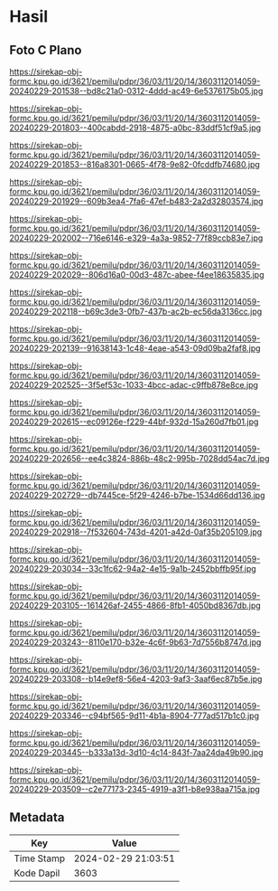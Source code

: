 # Hasil

## Foto C Plano

https://sirekap-obj-formc.kpu.go.id/3621/pemilu/pdpr/36/03/11/20/14/3603112014059-20240229-201538--bd8c21a0-0312-4ddd-ac49-6e5376175b05.jpg

https://sirekap-obj-formc.kpu.go.id/3621/pemilu/pdpr/36/03/11/20/14/3603112014059-20240229-201803--400cabdd-2918-4875-a0bc-83ddf51cf9a5.jpg

https://sirekap-obj-formc.kpu.go.id/3621/pemilu/pdpr/36/03/11/20/14/3603112014059-20240229-201853--816a8301-0665-4f78-9e82-0fcddfb74680.jpg

https://sirekap-obj-formc.kpu.go.id/3621/pemilu/pdpr/36/03/11/20/14/3603112014059-20240229-201929--609b3ea4-7fa6-47ef-b483-2a2d32803574.jpg

https://sirekap-obj-formc.kpu.go.id/3621/pemilu/pdpr/36/03/11/20/14/3603112014059-20240229-202002--716e6146-e329-4a3a-9852-77f89ccb83e7.jpg

https://sirekap-obj-formc.kpu.go.id/3621/pemilu/pdpr/36/03/11/20/14/3603112014059-20240229-202029--806d16a0-00d3-487c-abee-f4ee18635835.jpg

https://sirekap-obj-formc.kpu.go.id/3621/pemilu/pdpr/36/03/11/20/14/3603112014059-20240229-202118--b69c3de3-0fb7-437b-ac2b-ec56da3136cc.jpg

https://sirekap-obj-formc.kpu.go.id/3621/pemilu/pdpr/36/03/11/20/14/3603112014059-20240229-202139--91638143-1c48-4eae-a543-09d09ba2faf8.jpg

https://sirekap-obj-formc.kpu.go.id/3621/pemilu/pdpr/36/03/11/20/14/3603112014059-20240229-202525--3f5ef53c-1033-4bcc-adac-c9ffb878e8ce.jpg

https://sirekap-obj-formc.kpu.go.id/3621/pemilu/pdpr/36/03/11/20/14/3603112014059-20240229-202615--ec09126e-f229-44bf-932d-15a260d7fb01.jpg

https://sirekap-obj-formc.kpu.go.id/3621/pemilu/pdpr/36/03/11/20/14/3603112014059-20240229-202656--ee4c3824-886b-48c2-995b-7028dd54ac7d.jpg

https://sirekap-obj-formc.kpu.go.id/3621/pemilu/pdpr/36/03/11/20/14/3603112014059-20240229-202729--db7445ce-5f29-4246-b7be-1534d66dd136.jpg

https://sirekap-obj-formc.kpu.go.id/3621/pemilu/pdpr/36/03/11/20/14/3603112014059-20240229-202918--7f532604-743d-4201-a42d-0af35b205109.jpg

https://sirekap-obj-formc.kpu.go.id/3621/pemilu/pdpr/36/03/11/20/14/3603112014059-20240229-203034--33c1fc62-94a2-4e15-9a1b-2452bbffb95f.jpg

https://sirekap-obj-formc.kpu.go.id/3621/pemilu/pdpr/36/03/11/20/14/3603112014059-20240229-203105--161426af-2455-4866-8fb1-4050bd8367db.jpg

https://sirekap-obj-formc.kpu.go.id/3621/pemilu/pdpr/36/03/11/20/14/3603112014059-20240229-203243--8110e170-b32e-4c6f-9b63-7d7556b8747d.jpg

https://sirekap-obj-formc.kpu.go.id/3621/pemilu/pdpr/36/03/11/20/14/3603112014059-20240229-203308--b14e9ef8-56e4-4203-9af3-3aaf6ec87b5e.jpg

https://sirekap-obj-formc.kpu.go.id/3621/pemilu/pdpr/36/03/11/20/14/3603112014059-20240229-203346--c94bf565-9d11-4b1a-8904-777ad517b1c0.jpg

https://sirekap-obj-formc.kpu.go.id/3621/pemilu/pdpr/36/03/11/20/14/3603112014059-20240229-203445--b333a13d-3d10-4c14-843f-7aa24da49b90.jpg

https://sirekap-obj-formc.kpu.go.id/3621/pemilu/pdpr/36/03/11/20/14/3603112014059-20240229-203509--c2e77173-2345-4919-a3f1-b8e938aa715a.jpg


## Metadata

| Key        | Value               |
| ---------- | ------------------- |
| Time Stamp | 2024-02-29 21:03:51 |
| Kode Dapil | 3603                |



